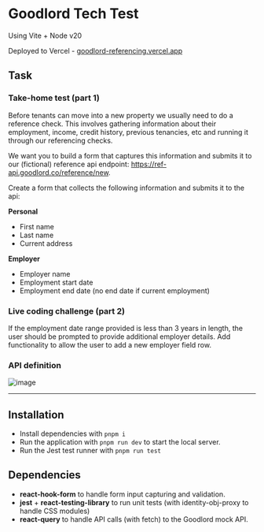 # Goodlord Tech Test

Using Vite + Node v20

Deployed to Vercel - [goodlord-referencing.vercel.app](https://goodlord-referencing.vercel.app/)

## Task

### Take-home test (part 1)

Before tenants can move into a new property we usually need to do a reference check. This
involves gathering information about their employment, income, credit history, previous
tenancies, etc and running it through our referencing checks.

We want you to build a form that captures this information and submits it to our (fictional)
reference api endpoint: https://ref-api.goodlord.co/reference/new.

Create a form that collects the following information and submits it to the api:


**Personal**
- First name
- Last name
- Current address

**Employer**
- Employer name
- Employment start date
- Employment end date (no end date if current employment)

### Live coding challenge (part 2)

If the employment date range provided is less than 3 years in length, the user should be prompted to provide additional employer details. Add functionality to allow the user to add a new employer field row.

### API definition
![image](https://github.com/user-attachments/assets/503f1431-8a45-48e1-bf12-670056169786)


---

## Installation

- Install dependencies with `pnpm i`
- Run the application with `pnpm run dev` to start the local server.
- Run the Jest test runner with `pnpm run test`

## Dependencies

- **react-hook-form** to handle form input capturing and validation.
- **jest** + **react-testing-library** to run unit tests (with identity-obj-proxy to handle CSS modules)
- **react-query** to handle API calls (with fetch) to the Goodlord mock API.
